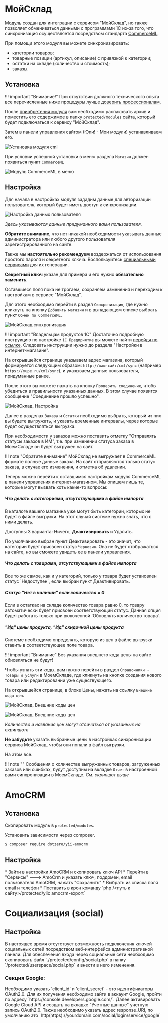 # МойСклад

[Модуль](https://yupe.ru/store/modules/crm/moy-sklad.html) создан для интеграции с сервисом "[МойСклад](https://www.moysklad.ru/)", но также позволяет обмениваться данными с программами 1С из-за того, что синхронизация осуществляется посредством стандарта [CommerceML](http://v8.1c.ru/edi/edi_stnd/90/92.htm).

При помощи этого модуля вы можете синхронизировать:

* категории товаров;
* товарные позиции (артикул, описание) с привязкой к категории;
* остатки на складе (количество и стоимость);
* заказы.

<h2>Установка</h2>

!!! important "Внимание!"
    При отсутствии должного технического опыта все перечисленные ниже процедуры лучше [доверить профессионалам](https://yupe.ru/service/support).
    
После [приобретения модуля](https://yupe.ru/store/modules/crm/moy-sklad.html) вам необходимо распаковать архив и поместить его содержимое в папку `protected/modules` сайта, который будет подключаться к сервису "МойСклад".

Затем в панели управления сайтом (Юпи! - Мои модули) устанавливаем его.

![Установка модуля cml](img/module-cml-1.png)

При условии успешной установки в меню раздела `Магазин` должен появиться пункт `CommerceML`

![Модуль CommerceML в меню](img/module-cml-2.png)

<h2>Настройка</h2>

Для начала в настройках модуля зададим данные для авторизации пользователя, который будет иметь доступ к синхронизации.

![Настройка данных пользователя](img/module-cml-3.png)

_Здесь указываются данные придуманного вами пользователя._

__Обратите внимание__, что нет никакой необходимости указывать данные администратора или любого другого пользователя зарегистрированного на сайте.

Также мы __настоятельно рекомендуем__ воздержаться от использования простого пароля и секретного ключа. Воспользуйтесь [специальными сервисами](https://lastpass.com/generatepassword.php) для их генерации.

__Секретный ключ__ указан для примера и его нужно __обязательно заменить__.

Оставшиеся поля пока не трогаем, сохраняем изменения и переходим к настройкам в сервисе "МойСклад". 

Для этого необходимо перейти в раздел `Синхронизация`, где нужно кликнуть на кнопку `Добавить магазин` и в выпадающем списке выбрать пункт `Обмен по CommerceML`.

![МойСклад синхронизация](img/module-cml-4.png)

!!! important "Владельцам продуктов 1С"
    Достаточно подробную инструкцию по настройке `1С Предприятие` вы можете найти [перейдя по ссылке](http://www.cs-cart.ru/docs/4.1.x/rus_build_pack/1c/instruction/index.html#id3). Следовать инструкции нужно до раздела "Настройки в интернет-магазине".

На открывшейся странице указываем адрес магазина, который формируется следующим образом: `http://ваш-сайт/cml/sync` (например `https://yupe.ru/cml/sync`), и указываем данные пользователя, придуманные ранее. 

После этого вы можете нажать на кнопку `Проверить соединение`, чтобы убедиться в правильности указанных данных. В этом случае появится сообщение "Соединение прошло успешно".

![МойСклад. Настройка](img/module-cml-5.png)

Далее в разделах `Заказы` и `Остатки` необходимо выбрать, который из них вы будете выгружать, и указать временные интервалы, через которые будет осуществляться выгрузка. 

При необходимости у заказов можно поставить отметку "Отправлять статусы заказов в ИМ", т.е. при изменении статуса заказа в МоемСкладе он будет выгружен на сайт.

!!! note "Обратите внимание"
    МойСклад не выгружает в CommerceML формате полные данные заказа. На сайт отправляются только статус заказа, в случае его изменения, и отметка об удалении.

Теперь можно перейти к оставшимся настройкам модуля CommerceML в панели управления интернет-магазином. Мы опишем лишь те, которые могут вызвать хоть какие-то вопросы:

<h5>Что делать с категориями, отсутствующими в файле импорта</h5> 
В каталоге вашего магазина уже могут быть категории, которых не будет в файле выгрузки. На этот случай системе нужно знать, что с ними делать. 

Доступны 3 варианта: Ничего, __Деактивировать__ и Удалить. 

По умолчанию выбран пункт Деактивировать - это значит, что категории будет присвоен статус `Черновик`. Она не будет отображаться на сайте, но вы сможете увидеть ее в панели управления.

<h5>Что делать с товарами, отсутствующими в файле импорта</h5> 
Все то же самое, как и у категорий, только у товара будет установлен статус `Недоступен`, если выбран пункт Деактивировать.

<h5>Статус "Нет в наличии" если количество = 0</h5>
Если в остатках на складе количество товара равно 0, то товару автоматически будет присвоен соответствующий статус. Данная опция будет работать только при включенной `Обновлять количество товара`.

<h5>"Ид" цены продукта, "Ид" скидочной цены продукта</h5>
Системе необходимо определять, которую из цен в файле выгрузки ставить в соответствующее поле товара.

!!! important "Внимание"
    Без указания внешнего кода цены на сайте обновляться не будут!

Чтобы узнать эти коды, вам нужно перейти в раздел `Справочники - Товары и услуги` в МоемСкладе, где кликнуть на кнопке создания нового товара или редактировании уже существующего.

На открывшейся странице, в блоке Цены, нажать на ссылку `Внешние коды цен`.

![МойСклад. Внешние коды цен](img/module-cml-6.png)

![МойСклад. Внешние коды цен](img/module-cml-7.png)

_Количество и названия цен могут отличаться от указанных на скриншоте_

__Не забудьте__ указать выбранные цены в настройках синхронизации сервиса МойСклад, чтобы они попали в файл выгрузки.

На этом все.

!!! note ""
    Сообщения о количестве выгруженных товаров, загруженных заказов или ошибках, будут доступны на вкладке `Отчет` в настроенной вами синхронизации в МоемСкладе. _См. скриншот выше_

# AmoCRM

<h2>Установка</h2>

Скопировать модуль в `protected/modules`.

Установить зависимости через composer.

```bash
$ composer require dotzero/yii-amocrm
```

<h2>Настройка</h2>
* Зайти в настройки AmoCRM и скопировать ключ API
* Перейти в "Сервисы" ---> AmoCrm и указать ключ, поддомен, email пользователя AmoCRM, нажать "Сохранить"
* Выбрать из списка поля email и телефон
* Поставить в крон команду  `php /<путь к сайту>/protected/yiic amocrm-export` 

# Социализация (social)

<h2>Настройка</h2>
В настоящее время отсутствует возможность подключения ключей социальных сетей посредством веб-интерфейса административной панели. Для обеспечения входа через социальные сети необходимо скопировать файл `./protected/config/social.php` в папку `/protected/userspace/social.php` и внести в него изменения.

<h3> Секция Google: </h3>
Необходимо указать 'сlient_id' и 'client_secret' - это идентификаторы OAuth2.0. Для их получения необходимо зайти в аккаунт Google, пройти по адресу `https://console.developers.google.com/`. Далее активировать Google Cloud API и создать на вкладке "Учетные данные" учетную запись OAuth2.0. Также необходимо указать адрес response_URI, по умолчанию это `http(https)://yourdomain.com/social/login/service/google`
